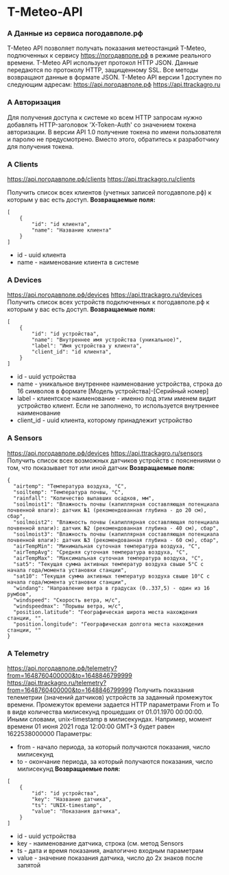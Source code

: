 # T-Meteo-API

### A Данные из сервиса погодавполе.рф 
T-Meteo API позволяет получать показания метеостанций T-Meteo, подлюченных к сервису https://погодавполе.рф в режиме реального времени.
T-Meteo API использует протокол HTTP JSON. Данные передаются по протоколу HTTP, защищенному SSL. Все методы возвращают данные в формате JSON.
T-Meteo API версии 1 доступен по следующим адресам:
https://api.погодавполе.рф 
https://api.ttrackagro.ru
### A Авторизация
Для получения доступа к системе ко всем HTTP запросам нужно добавлять HTTP-заголовок 'X-Token-Auth' со значением токена авторизации. В версии API 1.0 получение токена по имени пользователя и паролю не предусмотрено. Вместо этого, обратитесь к разработчику для получения токена.
### A Clients 
https://api.погодавполе.рф/clients
https://api.ttrackagro.ru/clients

Получить список всех клиентов (учетных записей погодавполе.рф) к которым у вас есть доступ.
**Возвращаемые поля:**
~~~
[
    {
        "id": "id клиента",
        "name": "Название клиента"
    }
]
~~~
*  id - uuid клиента
*  name - наименование клиента в системе


### A Devices 
https://api.погодавполе.рф/devices
https://api.ttrackagro.ru/devices
Получить список всех устройств подключенных к погодавполе.рф к которым у вас есть доступ.
**Возвращаемые поля:**
~~~
[
    {
        "id": "id устройства",
        "name": "Внутреннее имя устройства (уникальное)",
        "label": "Имя устройства у клиента",
        "client_id": "id клиента",
    }
]
~~~
*  id - uuid устройства
*  name - уникальное внутреннее наименование устройства, строка до 16 символов в формате [Модель устройства]-[Серийный номер]
*  label - клиентское наименование - именно под этим именем видит устройство клиент. Если не заполнено, то используется внутреннее наименование
*  client_id - uuid клиента, которому принадлежит устройство


### A Sensors 
https://api.погодавполе.рф/devices
https://api.ttrackagro.ru/sensors
Получить список всех возможных датчиков устройств с пояснениями о том, что показывает тот или иной датчик
**Возвращаемые поля:**
~~~
{
  "airtemp": "Температура воздуха, °C",
  "soiltemp": "Температура почвы, °C",
  "rainfall": "Количество выпавших осадков, мм",
  "soilmoist1": "Влажность почвы (капиллярная составляющая потенциала почвенной влаги): датчик №1 (рекомендованная глубина - до 20 см), сбар",
  "soilmoist2": "Влажность почвы (капиллярная составляющая потенциала почвенной влаги): датчик №2 (рекомендованная глубина - 40 см), сбар",
  "soilmoist3": "Влажность почвы (капиллярная составляющая потенциала почвенной влаги): датчик №3 (рекомендованная глубина - 60 см), сбар",
  "airTempMin": "Минимальная суточная температура воздуха, °C",
  "airTempAvg": "Средняя суточная температура воздуха, °C",
  "airTempMax": "Максимальная суточная температура воздуха, °C",
  "sat5": "Текущая сумма активных температур воздуха свыше 5°C с начала года/момента установки станции",
  "sat10": "Текущая сумма активных температур воздуха свыше 10°C с начала года/момента установки станции",
  "windang": "Направление ветра в градусах (0..337,5) - один из 16 румбов",
  "windspeed": "Скорость ветра, м/с",
  "windspeedmax": "Порывы ветра, м/с",
  "position.latitude": "Географическая широта места нахождения станции, °",
  "position.longitude": "Географическая долгота места нахождения станции, °"
}
~~~

### A Telemetry 
https://api.погодавполе.рф/telemetry?from=1648760400000&to=1648846799999
https://api.ttrackagro.ru/telemetry?from=1648760400000&to=1648846799999
Получить показания телеметрии (значений датчиков) устройств за заданный промежуток времени. Промежуток времени задается HTTP параметрами From и To в виде количества милисекунд прошедших от 01.01.1970 00:00:00. Иными словами, unix-timestamp в милисекундах. Например, момент времени 01 июня 2021 года 12:00:00 GMT+3 будет равен 1622538000000
Параметры:
*  from - начало периода, за который получаются показания, число милисекунд
*  to - окончание периода, за который получаются показания, число милисекунд
**Возвращаемые поля:**
~~~
[
    {
        "id": "id устройства",
        "key": "Название датчика",
        "ts": "UNIX-timestamp",
        "value": "Показания датчика",
    }
]
~~~
*  id - uuid устройства
*  key - наименование датчика, строка (см. метод Sensors 
*  ts - дата и время показания, аналогично входным параметрам
*  value - значение показания датчика, число до 2х знаков после запятой

